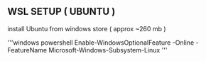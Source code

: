 ## WSL SETUP ( UBUNTU )

install Ubuntu from windows store ( approx ~260 mb )

 '''windows powershell
 Enable-WindowsOptionalFeature -Online -FeatureName Microsoft-Windows-Subsystem-Linux
'''
